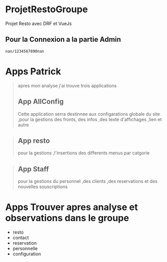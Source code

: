 # ProjetRestoGroupe
Projet Resto avec DRF et VueJs

## Pour la Connexion a la partie Admin 
    nan/1234567890nan
    
# Apps Patrick 
>apres mon analyse j'ai trouve trois applications 
>## App AllConfig
>Cette application serra destinnee aux configarations globale du site ,pour la gestions des fronts, des infos ,des texte d'affichages ,lien et autre 

>## App resto
>pour la gestions ,l'insertions des differents menus par catgorie 

>## App Staff
>pour la gestions du personnel ,des clients ,des reservations et des nouvelles souscriptions 


# Apps Trouver apres analyse et observations dans le groupe 

* resto
* contact
* reservation
* personnelle
* configuration
